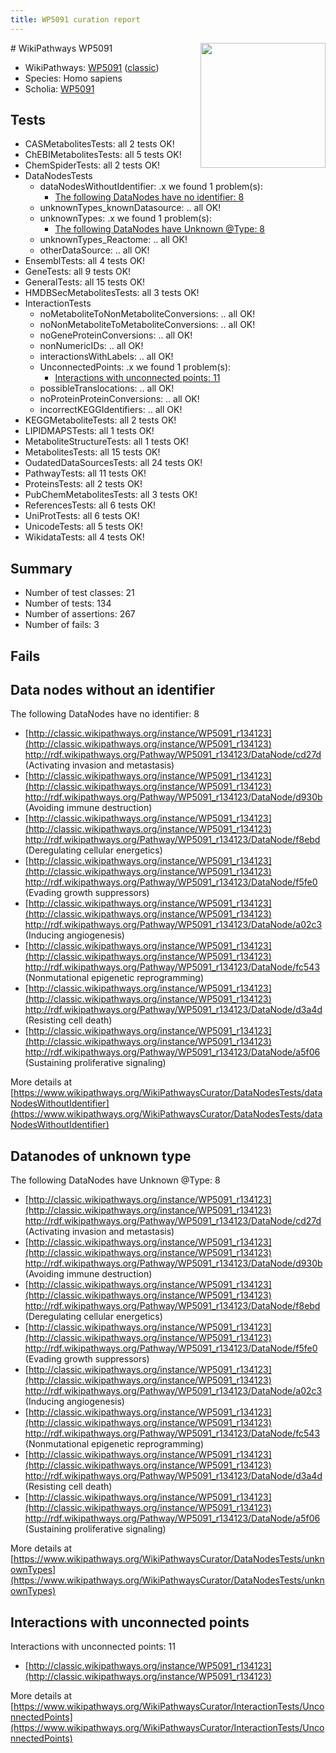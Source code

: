 ```yaml
---
title: WP5091 curation report
---
```


<img style="float: right; width: 200px" src="https://upload.wikimedia.org/wikipedia/commons/thumb/8/83/Wplogo_with_text_500.png/640px-Wplogo_with_text_500.png" />
# WikiPathways WP5091

* WikiPathways: [WP5091](https://wikipathways.org/pathways/WP5091) ([classic](https://classic.wikipathways.org/instance/WP5091))
* Species: Homo sapiens
* Scholia: [WP5091](https://scholia.toolforge.org/wikipathways/WP5091)
## Tests
* CASMetabolitesTests: all 2 tests OK!
* ChEBIMetabolitesTests: all 5 tests OK!
* ChemSpiderTests: all 2 tests OK!
* DataNodesTests
    * dataNodesWithoutIdentifier: .x we found 1 problem(s):
        * [The following DataNodes have no identifier: 8](#d2d32fa7)
    * unknownTypes_knownDatasource: .. all OK!
    * unknownTypes: .x we found 1 problem(s):
        * [The following DataNodes have Unknown @Type: 8](#839973e6)
    * unknownTypes_Reactome: .. all OK!
    * otherDataSource: .. all OK!
* EnsemblTests: all 4 tests OK!
* GeneTests: all 9 tests OK!
* GeneralTests: all 15 tests OK!
* HMDBSecMetabolitesTests: all 3 tests OK!
* InteractionTests
    * noMetaboliteToNonMetaboliteConversions: .. all OK!
    * noNonMetaboliteToMetaboliteConversions: .. all OK!
    * noGeneProteinConversions: .. all OK!
    * nonNumericIDs: .. all OK!
    * interactionsWithLabels: .. all OK!
    * UnconnectedPoints: .x we found 1 problem(s):
        * [Interactions with unconnected points: 11](#7f1d4078)
    * possibleTranslocations: .. all OK!
    * noProteinProteinConversions: .. all OK!
    * incorrectKEGGIdentifiers: .. all OK!
* KEGGMetaboliteTests: all 2 tests OK!
* LIPIDMAPSTests: all 1 tests OK!
* MetaboliteStructureTests: all 1 tests OK!
* MetabolitesTests: all 15 tests OK!
* OudatedDataSourcesTests: all 24 tests OK!
* PathwayTests: all 11 tests OK!
* ProteinsTests: all 2 tests OK!
* PubChemMetabolitesTests: all 3 tests OK!
* ReferencesTests: all 6 tests OK!
* UniProtTests: all 6 tests OK!
* UnicodeTests: all 5 tests OK!
* WikidataTests: all 4 tests OK!


## Summary

* Number of test classes: 21
* Number of tests: 134
* Number of assertions: 267
* Number of fails: 3

## Fails

<a name="d2d32fa7" />

## Data nodes without an identifier

The following DataNodes have no identifier: 8

* [http://classic.wikipathways.org/instance/WP5091_r134123](http://classic.wikipathways.org/instance/WP5091_r134123) http://rdf.wikipathways.org/Pathway/WP5091_r134123/DataNode/cd27d (Activating invasion and metastasis)
* [http://classic.wikipathways.org/instance/WP5091_r134123](http://classic.wikipathways.org/instance/WP5091_r134123) http://rdf.wikipathways.org/Pathway/WP5091_r134123/DataNode/d930b (Avoiding immune destruction)
* [http://classic.wikipathways.org/instance/WP5091_r134123](http://classic.wikipathways.org/instance/WP5091_r134123) http://rdf.wikipathways.org/Pathway/WP5091_r134123/DataNode/f8ebd (Deregulating cellular energetics)
* [http://classic.wikipathways.org/instance/WP5091_r134123](http://classic.wikipathways.org/instance/WP5091_r134123) http://rdf.wikipathways.org/Pathway/WP5091_r134123/DataNode/f5fe0 (Evading growth suppressors)
* [http://classic.wikipathways.org/instance/WP5091_r134123](http://classic.wikipathways.org/instance/WP5091_r134123) http://rdf.wikipathways.org/Pathway/WP5091_r134123/DataNode/a02c3 (Inducing angiogenesis)
* [http://classic.wikipathways.org/instance/WP5091_r134123](http://classic.wikipathways.org/instance/WP5091_r134123) http://rdf.wikipathways.org/Pathway/WP5091_r134123/DataNode/fc543 (Nonmutational epigenetic reprogramming)
* [http://classic.wikipathways.org/instance/WP5091_r134123](http://classic.wikipathways.org/instance/WP5091_r134123) http://rdf.wikipathways.org/Pathway/WP5091_r134123/DataNode/d3a4d (Resisting cell death)
* [http://classic.wikipathways.org/instance/WP5091_r134123](http://classic.wikipathways.org/instance/WP5091_r134123) http://rdf.wikipathways.org/Pathway/WP5091_r134123/DataNode/a5f06 (Sustaining proliferative signaling)


More details at [https://www.wikipathways.org/WikiPathwaysCurator/DataNodesTests/dataNodesWithoutIdentifier](https://www.wikipathways.org/WikiPathwaysCurator/DataNodesTests/dataNodesWithoutIdentifier)

<a name="839973e6" />

## Datanodes of unknown type

The following DataNodes have Unknown @Type: 8

* [http://classic.wikipathways.org/instance/WP5091_r134123](http://classic.wikipathways.org/instance/WP5091_r134123) http://rdf.wikipathways.org/Pathway/WP5091_r134123/DataNode/cd27d (Activating invasion and metastasis)
* [http://classic.wikipathways.org/instance/WP5091_r134123](http://classic.wikipathways.org/instance/WP5091_r134123) http://rdf.wikipathways.org/Pathway/WP5091_r134123/DataNode/d930b (Avoiding immune destruction)
* [http://classic.wikipathways.org/instance/WP5091_r134123](http://classic.wikipathways.org/instance/WP5091_r134123) http://rdf.wikipathways.org/Pathway/WP5091_r134123/DataNode/f8ebd (Deregulating cellular energetics)
* [http://classic.wikipathways.org/instance/WP5091_r134123](http://classic.wikipathways.org/instance/WP5091_r134123) http://rdf.wikipathways.org/Pathway/WP5091_r134123/DataNode/f5fe0 (Evading growth suppressors)
* [http://classic.wikipathways.org/instance/WP5091_r134123](http://classic.wikipathways.org/instance/WP5091_r134123) http://rdf.wikipathways.org/Pathway/WP5091_r134123/DataNode/a02c3 (Inducing angiogenesis)
* [http://classic.wikipathways.org/instance/WP5091_r134123](http://classic.wikipathways.org/instance/WP5091_r134123) http://rdf.wikipathways.org/Pathway/WP5091_r134123/DataNode/fc543 (Nonmutational epigenetic reprogramming)
* [http://classic.wikipathways.org/instance/WP5091_r134123](http://classic.wikipathways.org/instance/WP5091_r134123) http://rdf.wikipathways.org/Pathway/WP5091_r134123/DataNode/d3a4d (Resisting cell death)
* [http://classic.wikipathways.org/instance/WP5091_r134123](http://classic.wikipathways.org/instance/WP5091_r134123) http://rdf.wikipathways.org/Pathway/WP5091_r134123/DataNode/a5f06 (Sustaining proliferative signaling)


More details at [https://www.wikipathways.org/WikiPathwaysCurator/DataNodesTests/unknownTypes](https://www.wikipathways.org/WikiPathwaysCurator/DataNodesTests/unknownTypes)

<a name="7f1d4078" />

## Interactions with unconnected points

Interactions with unconnected points: 11

* [http://classic.wikipathways.org/instance/WP5091_r134123](http://classic.wikipathways.org/instance/WP5091_r134123)


More details at [https://www.wikipathways.org/WikiPathwaysCurator/InteractionTests/UnconnectedPoints](https://www.wikipathways.org/WikiPathwaysCurator/InteractionTests/UnconnectedPoints)

